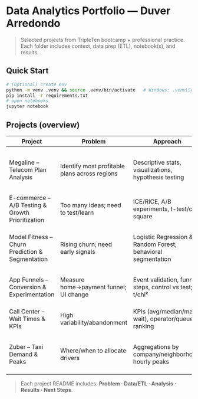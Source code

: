 # Data Analytics Portfolio — Duver Arredondo

> Selected projects from TripleTen bootcamp + professional practice. Each folder includes context, data prep (ETL), notebook(s), and results.

## Quick Start
```bash
# (Optional) create env
python -m venv .venv && source .venv/bin/activate   # Windows: .venv\Scripts\activate
pip install -r requirements.txt
# open notebooks
jupyter notebook
```

## Projects (overview)

| Project | Problem | Approach | Impact/Result | Stack |
|---|---|---|---|---|
| Megaline – Telecom Plan Analysis | Identify most profitable plans across regions | Descriptive stats, visualizations, hypothesis testing | Segmentation & plan adjustments → **up to +12% revenue potential** | Python (pandas, numpy, matplotlib, seaborn, scipy) |
| E-commerce – A/B Testing & Growth Prioritization | Too many ideas; need to test/learn | ICE/RICE, A/B experiments, t-test/chi-square | Highest-ROI hypothesis → **+8% sales projection** | Python (pandas, numpy, scipy) |
| Model Fitness – Churn Prediction & Segmentation | Rising churn; need early signals | Logistic Regression & Random Forest; behavioral segmentation | Retention playbook → **up to −15% churn potential** | scikit-learn, pandas, numpy, matplotlib, seaborn |
| App Funnels – Conversion & Experimentation | Measure home→payment funnel; UI change | Event validation, funnel steps, control vs test; t/chi² | No significant lift; better instrumentation & next-test design | Python (pandas, numpy, scipy) |
| Call Center – Wait Times & KPIs | High variability/abandonment | KPIs (avg/median/max wait), operator/queue ranking | Bottlenecks, workload redistribution, ops dashboard | Python (pandas, numpy), Excel |
| Zuber – Taxi Demand & Peaks | Where/when to allocate drivers | Aggregations by company/neighborhood; hourly peaks | Top zones/companies; fleet reassignment recommendations | Python (pandas, matplotlib, seaborn) |

> Each project README includes: **Problem · Data/ETL · Analysis · Results · Next Steps**.
